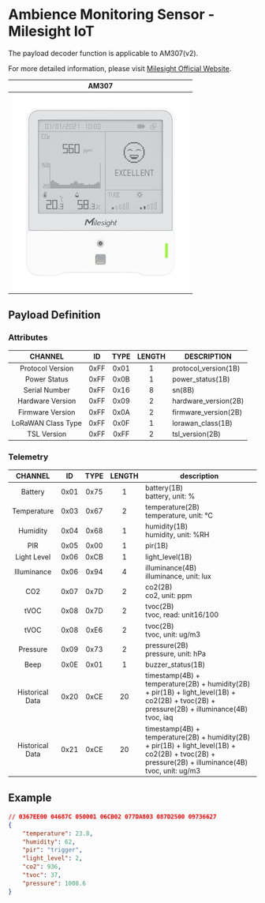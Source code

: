 # Ambience Monitoring Sensor - Milesight IoT

The payload decoder function is applicable to AM307(v2).

For more detailed information, please visit [Milesight Official Website](https://www.milesight.com/iot/product/lorawan-sensor/am319).

|        AM307        |
| :-----------------: |
| ![AM307](AM307.png) |

## Payload Definition

### Attributes

|      CHANNEL       |  ID  | TYPE | LENGTH | DESCRIPTION          |
| :----------------: | :--: | :--: | :----: | -------------------- |
|  Protocol Version  | 0xFF | 0x01 |   1    | protocol_version(1B) |
|    Power Status    | 0xFF | 0x0B |   1    | power_status(1B)     |
|   Serial Number    | 0xFF | 0x16 |   8    | sn(8B)               |
|  Hardware Version  | 0xFF | 0x09 |   2    | hardware_version(2B) |
|  Firmware Version  | 0xFF | 0x0A |   2    | firmware_version(2B) |
| LoRaWAN Class Type | 0xFF | 0x0F |   1    | lorawan_class(1B)    |
|    TSL Version     | 0xFF | 0xFF |   2    | tsl_version(2B)      |

### Telemetry

|     CHANNEL     |  ID  | TYPE | LENGTH | description                                                                                                                                             |
| :-------------: | :--: | :--: | :----: | ------------------------------------------------------------------------------------------------------------------------------------------------------- |
|     Battery     | 0x01 | 0x75 |   1    | battery(1B)<br />battery, unit: %                                                                                                                       |
|   Temperature   | 0x03 | 0x67 |   2    | temperature(2B)<br />temperature, unit: ℃                                                                                                               |
|    Humidity     | 0x04 | 0x68 |   1    | humidity(1B)<br />humidity, unit: %RH                                                                                                                   |
|       PIR       | 0x05 | 0x00 |   1    | pir(1B)                                                                                                                                                 |
|   Light Level   | 0x06 | 0xCB |   1    | light_level(1B)                                                                                                                                         |
|   Illuminance   | 0x06 | 0x94 |   4    | illuminance(4B)<br />illuminance, unit: lux                                                                                                             |
|       CO2       | 0x07 | 0x7D |   2    | co2(2B)<br />co2, unit: ppm                                                                                                                             |
|      tVOC       | 0x08 | 0x7D |   2    | tvoc(2B)<br />tvoc, read: unit16/100                                                                                                                    |
|      tVOC       | 0x08 | 0xE6 |   2    | tvoc(2B)<br />tvoc, unit: ug/m3                                                                                                                         |
|    Pressure     | 0x09 | 0x73 |   2    | pressure(2B)<br />pressure, unit: hPa                                                                                                                   |
|      Beep       | 0x0E | 0x01 |   1    | buzzer_status(1B)                                                                                                                                       |
| Historical Data | 0x20 | 0xCE |   20   | timestamp(4B) + temperature(2B) + humidity(2B) + pir(1B) + light_level(1B) + co2(2B) + tvoc(2B) + pressure(2B) + illuminance(4B)<br />tvoc, iaq         |
| Historical Data | 0x21 | 0xCE |   20   | timestamp(4B) + temperature(2B) + humidity(2B) + pir(1B) + light_level(1B) + co2(2B) + tvoc(2B) + pressure(2B) + illuminance(4B)<br />tvoc, unit: ug/m3 |

## Example

```json
// 0367EE00 04687C 050001 06CB02 077DA803 087D2500 09736627
{
    "temperature": 23.8,
    "humidity": 62,
    "pir": "trigger",
    "light_level": 2,
    "co2": 936,
    "tvoc": 37,
    "pressure": 1008.6
}
```
